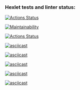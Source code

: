 ### Hexlet tests and linter status:
[![Actions Status](https://github.com/losevo/python-project-lvl1/workflows/hexlet-check/badge.svg)](https://github.com/losevo/python-project-lvl1/actions)

[![Maintainability](https://api.codeclimate.com/v1/badges/a99a88d28ad37a79dbf6/maintainability)](https://codeclimate.com/github/codeclimate/codeclimate/maintainability)

[![Actions Status](https://github.com/losevo/python-project-lvl1/workflows/Super-Linter/badge.svg)](https://github.com/losevo/python-project-lvl1/actions)

[![asciicast](https://asciinema.org/a/IS8FrOCPZo3BhQnO8T4EzdnuX.svg)](https://asciinema.org/a/IS8FrOCPZo3BhQnO8T4EzdnuX)

[![asciicast](https://asciinema.org/a/LCSx9hh6gSiebF08WsOzyoKt0.svg)](https://asciinema.org/a/LCSx9hh6gSiebF08WsOzyoKt0)

[![asciicast](https://asciinema.org/a/Wi4fB92pmZld7au0QwnAJjcHK.svg)](https://asciinema.org/a/Wi4fB92pmZld7au0QwnAJjcHK)

[![asciicast](https://asciinema.org/a/2et2Sm7TetNiTzqYUuUXtTCax.svg)](https://asciinema.org/a/2et2Sm7TetNiTzqYUuUXtTCax)

[![asciicast](https://asciinema.org/a/XjKITf17YpiYmFXbvT0qHohem.svg)](https://asciinema.org/a/XjKITf17YpiYmFXbvT0qHohem)